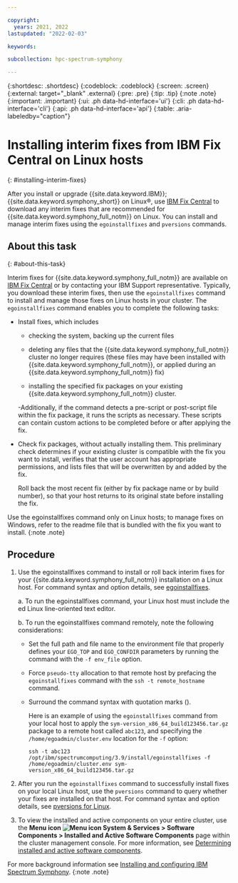 ```yaml
---

copyright:
  years: 2021, 2022
lastupdated: "2022-02-03"

keywords: 

subcollection: hpc-spectrum-symphony

---
```


{:shortdesc: .shortdesc}
{:codeblock: .codeblock}
{:screen: .screen}
{:external: target="_blank" .external}
{:pre: .pre}
{:tip: .tip}
{:note .note}
{:important: .important}
{:ui: .ph data-hd-interface='ui'}
{:cli: .ph data-hd-interface='cli'}
{:api: .ph data-hd-interface='api'}
{:table: .aria-labeledby="caption"}

# Installing interim fixes from IBM Fix Central on Linux hosts
{: #installing-interim-fixes}

After you install or upgrade {{site.data.keyword.IBM}}; {{site.data.keyword.symphony_short}} on Linux&reg;, use [IBM Fix Central](https://www.ibm.com/support/fixcentral/swg/selectFixes?parent=IBM%20Spectrum%20Computing&product=ibm/Other+software/IBM+Spectrum+Symphony&release=All&platform=All&function=all) to download any interim fixes that are recommended for {{site.data.keyword.symphony_full_notm}} on Linux. You can install and manage interim fixes using the ``egoinstallfixes`` and ``pversions`` commands.

## About this task
{: #about-this-task}

Interim fixes for {{site.data.keyword.symphony_full_notm}} are available on [IBM Fix Central](https://www.ibm.com/support/fixcentral/swg/selectFixes?parent=IBM%20Spectrum%20Computing&product=ibm/Other+software/IBM+Spectrum+Symphony&release=All&platform=All&function=all) or by contacting your IBM Support representative. Typically, you download these interim fixes, then use the ``egoinstallfixes`` command to install and manage those fixes on Linux hosts in your cluster. The ``egoinstallfixes`` command enables you to complete the following tasks:

- Install fixes, which includes
    -  checking the system, backing up the current files
    
    -  deleting any files that the {{site.data.keyword.symphony_full_notm}} cluster no longer requires (these files may have been installed with {{site.data.keyword.symphony_full_notm}}, or applied during an {{site.data.keyword.symphony_full_notm}} fix)
    
    - installing the specified fix packages on your existing {{site.data.keyword.symphony_full_notm}} cluster.

    -Additionally, if the command detects a pre-script or post-script file within the fix package, it runs the scripts as necessary. These scripts can contain custom actions to be completed before or after applying the fix.

- Check fix packages, without actually installing them. This preliminary check determines if your existing cluster is compatible with the fix you want to install, verifies that the user account has appropriate permissions, and lists files that will be overwritten by and added by the fix.

    Roll back the most recent fix (either by fix package name or by build number), so that your host returns to its original state before installing the fix.

Use the egoinstallfixes command only on Linux hosts; to manage fixes on Windows, refer to the readme file that is bundled with the fix you want to install.
{:note .note}

## Procedure

1. Use the egoinstallfixes command to install or roll back interim fixes for your {{site.data.keyword.symphony_full_notm}} installation on a Linux host. For command syntax and option details, see [egoinstallfixes](/docs/en/SSZUMP_7.3.1/reference_sym/egoinstallfixes.html#reference_p3w_4dm_bdb).

    a. To run the egoinstallfixes command, your Linux host must include the ed Linux line-oriented text editor.

    b. To run the egoinstallfixes command remotely, note the following considerations:

    - Set the full path and file name to the environment file that properly defines your ``EGO_TOP`` and ``EGO_CONFDIR`` parameters by running the command with the ``-f env_file`` option.

    - Force ``pseudo-tty`` allocation to that remote host by prefacing the ``egoinstallfixes`` command with the ``ssh -t remote_hostname`` command.

    - Surround the command syntax with quotation marks ().

        Here is an example of using the ``egoinstallfixes`` command from your local host to apply the ``sym-version_x86_64_build123456.tar.gz`` package to a remote host called ``abc123``, and specifying the ``/home/egoadmin/cluster.env`` location for the ``-f`` option:

        ``ssh -t abc123 /opt/ibm/spectrumcomputing/3.9/install/egoinstallfixes -f /home/egoadmin/cluster.env sym-version_x86_64_build123456.tar.gz``

2. After you run the ``egoinstallfixes`` command to successfully install fixes on your local Linux host, use the ``pversions`` command to query whether your fixes are installed on that host. For command syntax and option details, see  [pversions for Linux](/docs/en/SSZUMP_7.3.1/reference_sym/pversions_linux.html#pversions_linux).

3. To view the installed and active components on your entire cluster, use the **Menu icon ![Menu icon](../../icons/icon_hamburger.svg) System & Services > Software Components > Installed and Active Software Components** page within the cluster management console. For more information, see [Determining installed and active software components](/docs/en/SSZUMP_7.3.1/install_grid_sym/host_installed_active_software.html#task_gjr_j5n_bbb).

For more background information see [Installing and configuring IBM Spectrum Symphony](/docs/en/SSZUMP_7.3.1/sym_kc/sym_kc_installing_overview.html). {:note .note}


